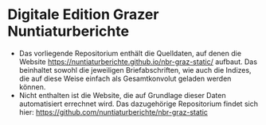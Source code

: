 # Digitale Edition Grazer Nuntiaturberichte
* Das vorliegende Repositorium enthält die Quelldaten, auf denen die Website https://nuntiaturberichte.github.io/nbr-graz-static/ aufbaut. Das beinhaltet sowohl die jeweiligen Briefabschriften, wie auch die Indizes, die auf diese Weise einfach als Gesamtkonvolut geladen werden können.
* Nicht enthalten ist die Website, die auf Grundlage dieser Daten automatisiert errechnet wird. Das dazugehörige Repositorium findet sich hier: https://github.com/nuntiaturberichte/nbr-graz-static